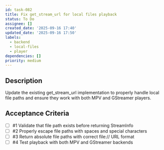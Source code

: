 ```yaml
---
id: task-082
title: Fix get_stream_url for local files playback
status: To Do
assignee: []
created_date: '2025-09-16 17:40'
updated_date: '2025-09-16 17:50'
labels:
  - backend
  - local-files
  - player
dependencies: []
priority: medium
---
```


## Description

Update the existing get_stream_url implementation to properly handle local file paths and ensure they work with both MPV and GStreamer players.

## Acceptance Criteria
<!-- AC:BEGIN -->
- [ ] #1 Validate that file path exists before returning StreamInfo
- [ ] #2 Properly escape file paths with spaces and special characters
- [ ] #3 Return absolute file paths with correct file:// URL format
- [ ] #4 Test playback with both MPV and GStreamer backends
<!-- AC:END -->
